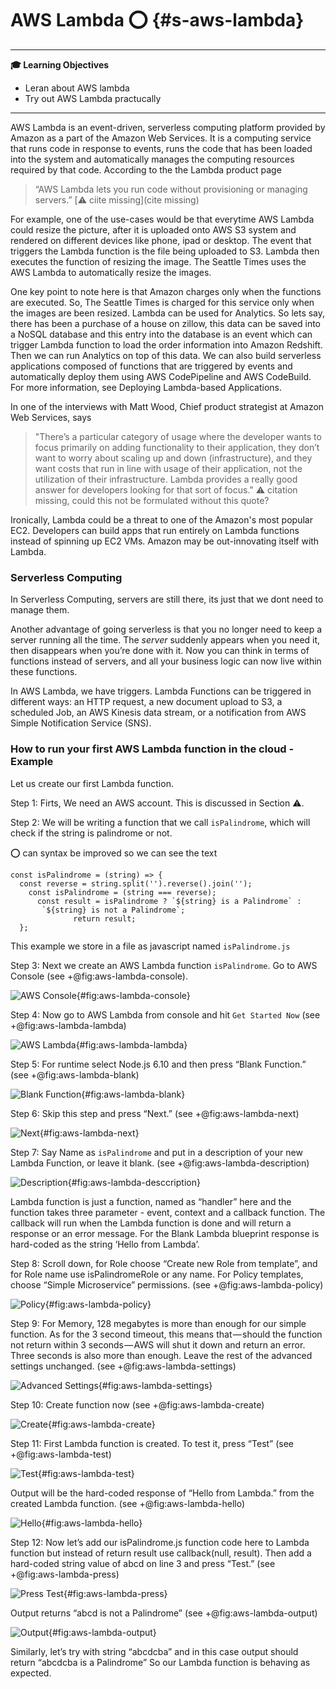 # AWS Lambda :o: {#s-aws-lambda}

---

**:mortar_board: Learning Objectives**

* Leran about AWS lambda
* Try out AWS Lambda practucally

---

AWS Lambda is an event-driven, serverless computing platform provided
by Amazon as a part of the Amazon Web Services. It is a computing
service that runs code in response to events, runs the code that has
been loaded into the system and automatically manages the computing
resources required by that code. According to the the Lambda product page

> “AWS Lambda lets you run code without provisioning or managing
> servers.” [:warning: ciite missing](cite missing) 

For example, one of the use-cases would be that everytime AWS Lambda
could resize the picture, after it is uploaded onto AWS S3 system and
rendered on different devices like phone, ipad or desktop. The event
that triggers the Lambda function is the file being uploaded to S3.
Lambda then executes the function of resizing the image. The Seattle
Times uses the AWS Lambda to automatically resize the images.

One key point to note here is that Amazon charges only when the
functions are executed. So, The Seattle Times is charged for this
service only when the images are been resized. Lambda can be used for
Analytics. So lets say, there has been a purchase of a house on
zillow, this data can be saved into a NoSQL database and this entry
into the database is an event which can trigger Lambda function to
load the order information into Amazon Redshift. Then we can run
Analytics on top of this data. We can also build serverless
applications composed of functions that are triggered by events and
automatically deploy them using AWS CodePipeline and AWS CodeBuild.
For more information, see Deploying Lambda-based Applications.

In one of the interviews with Matt Wood, Chief product strategist at
Amazon Web Services, says 

> "There’s a particular category of usage
> where the developer wants to focus primarily on adding functionality
> to their application, they don’t want to worry about scaling up and
> down (infrastructure), and they want costs that run in line with usage
> of their application, not the utilization of their infrastructure.
> Lambda provides a really good answer for developers looking for that
> sort of focus." :warning: citation missing, could this not be 
> formulated without this quote?

Ironically, Lambda could be a threat to one of the Amazon's most
popular EC2. Developers can build apps that run entirely on Lambda
functions instead of spinning up EC2 VMs. Amazon may be out-innovating
itself with Lambda.

### Serverless Computing

In Serverless Computing, servers are still there, its just that we
dont need to manage them.

Another advantage of going serverless is that you no longer need to
keep a server running all the time. The *server* suddenly appears when
you need it, then disappears when you’re done with it. Now you can
think in terms of functions instead of servers, and all your business
logic can now live within these functions.

In AWS Lambda, we have triggers. Lambda Functions can be triggered in
different ways: an HTTP request, a new document upload to S3, a
scheduled Job, an AWS Kinesis data stream, or a notification from AWS
Simple Notification Service (SNS).

### How to run your first AWS Lambda function in the cloud - Example

Let us create our first Lambda function.

Step 1: Firts, We need an AWS account. This is discussed in Section :warning:.

Step 2: We will be writing a function that we call `isPalindrome`, which will check
if the string is palindrome or not.

:o: can syntax be improved so we can see the text

```
const isPalindrome = (string) => {
  const reverse = string.split('').reverse().join('');
  	const isPalindrome = (string === reverse);
      const result = isPalindrome ? `${string} is a Palindrome` :
       `${string} is not a Palindrome`;
              return result;
  };
```
  
This example we store in a file as javascript named `isPalindrome.js`

Step 3: Next we create an AWS Lambda function  `isPalindrome`. Go to AWS
Console (see +@fig:aws-lambda-console).

 
![AWS Console](images/aws_console.png){#fig:aws-lambda-console}
 
 
Step 4: Now go to AWS Lambda from console and hit `Get Started Now` (see +@fig:aws-lambda-lambda)
 
![AWS Lambda](images/aws_lambda.png){#fig:aws-lambda-lambda}

Step 5: For runtime select Node.js 6.10 and then press “Blank Function.” (see +@fig:aws-lambda-blank)
 
![Blank Function](images/aws_lambda_1.png){#fig:aws-lambda-blank}

Step 6: Skip this step and press “Next.” (see +@fig:aws-lambda-next)

![Next](images/aws_lambda_2.png){#fig:aws-lambda-next}
 
Step 7: Say Name as `isPalindrome` and put in a description of your new
Lambda Function, or leave it blank. (see +@fig:aws-lambda-description)

![Description](images/aws_lambda_3.png){#fig:aws-lambda-desccription}

Lambda function is just a function, named as “handler” here and the
function takes three parameter - event, context and a callback
function. The callback will run when the Lambda function is done and
will return a response or an error message. For the Blank Lambda
blueprint response is hard-coded as the string ‘Hello from Lambda’.

Step 8: Scroll down, for Role choose “Create new Role from template”, and for Role name use isPalindromeRole or any name.
For Policy templates, choose “Simple Microservice” permissions. (see +@fig:aws-lambda-policy)
 
![Policy](images/aws_lambda_4.png){#fig:aws-lambda-policy}

Step 9: For Memory, 128 megabytes is more than enough for our simple
function. As for the 3 second timeout, this means that — should the
function not return within 3 seconds — AWS will shut it down and
return an error. Three seconds is also more than enough. Leave the
rest of the advanced settings unchanged. (see +@fig:aws-lambda-settings)

![Advanced Settings](images/aws_lambda_5.png){#fig:aws-lambda-settings}

Step 10: Create function now (see +@fig:aws-lambda-create)

![Create](images/aws_lambda_6.png){#fig:aws-lambda-create}

Step 11: First Lambda function is created. To test it, press “Test” (see +@fig:aws-lambda-test)
 
![Test](images/aws_lambda_7.png){#fig:aws-lambda-test}

Output will be the hard-coded response of “Hello from Lambda.” from the created Lambda function. (see +@fig:aws-lambda-hello)
 
![Hello](images/aws_lambda_8.png){#fig:aws-lambda-hello}

Step 12: Now let’s add our isPalindrome.js function code here to
Lambda function but instead of return result use callback(null,
result). Then add a hard-coded string value of abcd on line 3 and
press “Test.” (see +@fig:aws-lambda-press)

![Press Test](images/aws_lambda_9.png){#fig:aws-lambda-press}

Output returns “abcd is not a Palindrome” (see +@fig:aws-lambda-output)

![Output](images/aws_lambda_10.png){#fig:aws-lambda-output}

Similarly, let’s try with string “abcdcba” and in this case output
should return “abcdcba is a Palindrome” So our Lambda function is
behaving as expected.

